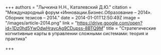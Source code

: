 +++
authors = "Лычкина Н.Н., Каталевский Д.Ю."
citation = "Международный форум «Инновации.Бизнес.Образование – 2014». Сборник тезисов – 2014."
date = 2014-01-01T12:50:49Z
image = "/images/article-2014.png"
link = "https://drive.google.com/open?id=1Dz0hd5YwOdwHraycAg9CDupss-8BTQ9M"
title = "Стратегические когнитивные карты в управлении сложными системами: теория и практика"

+++
